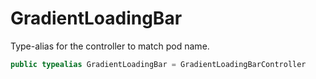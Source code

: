# GradientLoadingBar

Type-alias for the controller to match pod name.

``` swift
public typealias GradientLoadingBar = GradientLoadingBarController
```
